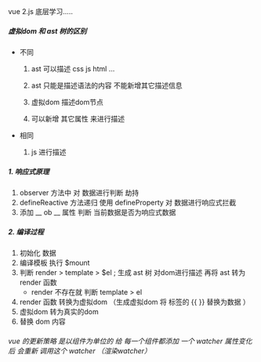 vue 2.js 底层学习..... 


##### 虚拟dom 和 ast 树的区别
* 不同
    1. ast 可以描述 css js html ...
    2. ast 只能是描述语法的内容 不能新增其它描述信息

    3. 虚拟dom  描述dom节点 
    4. 可以新增 其它属性 来进行描述 
    
* 相同 
    1. js 进行描述



##### 1. 响应式原理
1. observer 方法中 对 数据进行判断 劫持
2. defineReactive 方法递归  使用 defineProperty 对 数据进行响应式拦截
3. 添加 __ ob __ 属性 判断 当前数据是否为响应式数据

##### 2. 编译过程
1. 初始化 数据 
2. 编译模板 执行 $mount 
3. 判断 render > template > $el ;  生成 ast 树 对dom进行描述 再将 ast 转为 render 函数  
    * render 不存在就 判断 template > el 
4. render 函数 转换为虚拟dom  （生成虚拟dom 将 标签的 {{  }} 替换为数据 ）
5. 虚拟dom 转为真实的dom 
6. 替换 dom 内容


###### vue 的更新策略 是以组件为单位的 给 每一个组件都添加 一个 watcher 属性变化 后 会重新 调用这个 watcher （渲染watcher） 